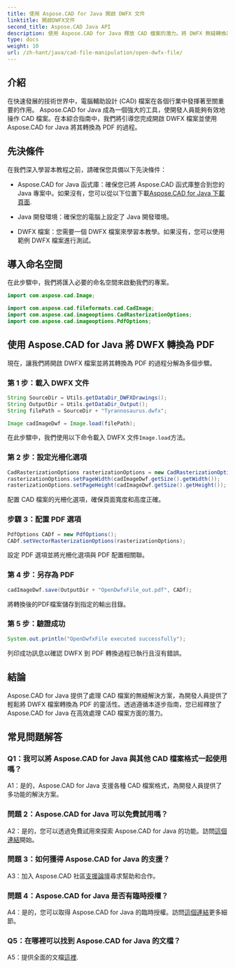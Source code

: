 ```yaml
---
title: 使用 Aspose.CAD for Java 開啟 DWFX 文件
linktitle: 開啟DWFX文件
second_title: Aspose.CAD Java API
description: 使用 Aspose.CAD for Java 釋放 CAD 檔案的潛力。將 DWFX 無縫轉換為 PDF。
type: docs
weight: 10
url: /zh-hant/java/cad-file-manipulation/open-dwfx-file/
---
```

## 介紹

在快速發展的技術世界中，電腦輔助設計 (CAD) 檔案在各個行業中發揮著至關重要的作用。 Aspose.CAD for Java 成為一個強大的工具，使開發人員能夠有效地操作 CAD 檔案。在本綜合指南中，我們將引導您完成開啟 DWFX 檔案並使用 Aspose.CAD for Java 將其轉換為 PDF 的過程。

## 先決條件

在我們深入學習本教程之前，請確保您具備以下先決條件：

-  Aspose.CAD for Java 函式庫：確保您已將 Aspose.CAD 函式庫整合到您的 Java 專案中。如果沒有，您可以從以下位置下載[Aspose.CAD for Java 下載頁面](https://releases.aspose.com/cad/java/).

- Java 開發環境：確保您的電腦上設定了 Java 開發環境。

- DWFX 檔案：您需要一個 DWFX 檔案來學習本教學。如果沒有，您可以使用範例 DWFX 檔案進行測試。

## 導入命名空間

在此步驟中，我們將匯入必要的命名空間來啟動我們的專案。

```java
import com.aspose.cad.Image;

import com.aspose.cad.fileformats.cad.CadImage;
import com.aspose.cad.imageoptions.CadRasterizationOptions;
import com.aspose.cad.imageoptions.PdfOptions;
```

## 使用 Aspose.CAD for Java 將 DWFX 轉換為 PDF

現在，讓我們將開啟 DWFX 檔案並將其轉換為 PDF 的過程分解為多個步驟。

### 第 1 步：載入 DWFX 文件

```java
String SourceDir = Utils.getDataDir_DWFXDrawings();
String OutputDir = Utils.getDataDir_Output();
String filePath = SourceDir + "Tyrannosaurus.dwfx";

Image cadImageDwf = Image.load(filePath);
```

在此步驟中，我們使用以下命令載入 DWFX 文件`Image.load`方法。

### 第 2 步：設定光柵化選項

```java
CadRasterizationOptions rasterizationOptions = new CadRasterizationOptions();
rasterizationOptions.setPageWidth(cadImageDwf.getSize().getWidth());
rasterizationOptions.setPageHeight(cadImageDwf.getSize().getHeight());
```

配置 CAD 檔案的光柵化選項，確保頁面寬度和高度正確。

### 步驟 3：配置 PDF 選項

```java
PdfOptions CADf = new PdfOptions();
CADf.setVectorRasterizationOptions(rasterizationOptions);
```

設定 PDF 選項並將光柵化選項與 PDF 配置相關聯。

### 第 4 步：另存為 PDF

```java
cadImageDwf.save(OutputDir + "OpenDwfxFile_out.pdf", CADf);
```

將轉換後的PDF檔案儲存到指定的輸出目錄。

### 第 5 步：驗證成功

```java
System.out.println("OpenDwfxFile executed successfully");
```

列印成功訊息以確認 DWFX 到 PDF 轉換過程已執行且沒有錯誤。

## 結論

Aspose.CAD for Java 提供了處理 CAD 檔案的無縫解決方案，為開發人員提供了輕鬆將 DWFX 檔案轉換為 PDF 的靈活性。透過遵循本逐步指南，您已經釋放了 Aspose.CAD for Java 在高效處理 CAD 檔案方面的潛力。

## 常見問題解答

### Q1：我可以將 Aspose.CAD for Java 與其他 CAD 檔案格式一起使用嗎？

A1：是的，Aspose.CAD for Java 支援各種 CAD 檔案格式，為開發人員提供了多功能的解決方案。

### 問題 2：Aspose.CAD for Java 可以免費試用嗎？

A2：是的，您可以透過免費試用來探索 Aspose.CAD for Java 的功能。訪問[這個連結](https://releases.aspose.com/)開始。

### 問題 3：如何獲得 Aspose.CAD for Java 的支援？

 A3：加入 Aspose.CAD 社區[支援論壇](https://forum.aspose.com/c/cad/19)尋求幫助和合作。

### 問題 4：Aspose.CAD for Java 是否有臨時授權？

 A4：是的，您可以取得 Aspose.CAD for Java 的臨時授權。訪問[這個連結](https://purchase.aspose.com/temporary-license/)更多細節。

### Q5：在哪裡可以找到 Aspose.CAD for Java 的文檔？

 A5：提供全面的文檔[這裡](https://reference.aspose.com/cad/java/).